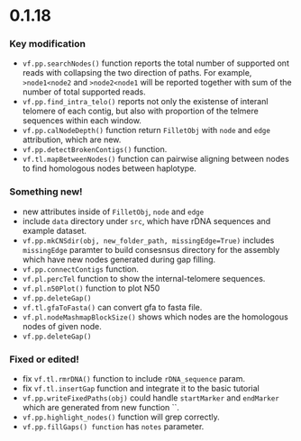 # 0.1.18

### Key modification
* `vf.pp.searchNodes()` function reports the total number of supported ont reads with collapsing the two direction of paths. For example, `>node1<node2` and `>node2<node1` will be reported together with sum of the number of total supported reads. 
* `vf.pp.find_intra_telo()` reports not only the existense of interanl telomere of each contig, but also with proportion of the telmere sequences within each window.
* `vf.pp.calNodeDepth()` function return `FilletObj` with `node` and `edge` attribution, which are new.
* `vf.pp.detectBrokenContigs()` function.
* `vf.tl.mapBetweenNodes()` function can pairwise aligning between nodes to find homologous nodes between haplotype.
  

### Something new!
* new attributes inside of `FilletObj`, `node` and `edge`
* include `data` directory under `src`, which have rDNA sequences and example dataset. 
* `vf.pp.mkCNSdir(obj, new_folder_path, missingEdge=True)` includes `missingEdge` paramter to build consesnsus directory for the assembly which have new nodes generated during gap filling. 
* `vf.pp.connectContigs` function.
* `vf.pl.percTel` function to show the internal-telomere sequences.
* `vf.pl.n50Plot()` function to plot N50
* `vf.pp.deleteGap()`
* `vf.tl.gfaToFasta()` can convert gfa to fasta file.
* `vf.pl.nodeMashmapBlockSize()` shows which nodes are the homologous nodes of given node. 
* `vf.pp.deleteGap()`


### Fixed or edited!
* fix `vf.tl.rmrDNA()` function to include `rDNA_sequence` param.
* fix `vf.tl.insertGap` function and integrate it to the basic tutorial
* `vf.pp.writeFixedPaths(obj)` could handle `startMarker` and `endMarker` which are generated from new function ``.
* `vf.pp.highlight_nodes()` function will grep correctly.
* `vf.pp.fillGaps() function` has `notes` parameter.